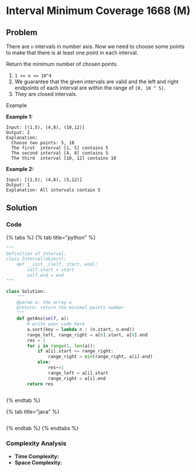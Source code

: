 # Interval Minimum Coverage 1668 \(M\)

## Problem

There are `n` intervals in number axis. Now we need to choose some points to make that there is at least one point in each interval.

Return the minimum number of chosen points.

1. `1 <= n <= 10^4`
2. We guarantee that the given intervals are valid and the left and right endpoints of each interval are within the range of `[0, 10 ^ 5]`.
3. They are closed intervals.

Example

**Example 1:**

```text
Input: [(1,5), (4,8), (10,12)]
Output: 2
Explanation: 
  Choose two points: 5, 10
  The first  interval [1, 5] contains 5
  The second interval [4, 8] contains 5
  The third  interval [10, 12] contains 10
```

**Example 2:**

```text
Input: [(1,5), (4,8), (5,12)]
Output: 1
Explanation: All intervals contain 5
```

## Solution

### Code

{% tabs %}
{% tab title="python" %}
```python
"""
Definition of Interval.
class Interval(object):
    def __init__(self, start, end):
        self.start = start
        self.end = end
"""

class Solution:
    """
    @param a: the array a
    @return: return the minimal points number
    """
    def getAns(self, a):
        # write your code here
        a.sort(key = lambda n : (n.start, n.end))
        range_left, range_right = a[0].start, a[0].end
        res = 1
        for i in range(1, len(a)):
            if a[i].start <= range_right:
                range_right = min(range_right, a[i].end)
            else:
                res+=1
                range_left = a[i].start
                range_right = a[i].end
        return res
        
```
{% endtab %}

{% tab title="java" %}
```

```
{% endtab %}
{% endtabs %}

### Complexity Analysis

* **Time Complexity:**
* **Space Complexity:**

